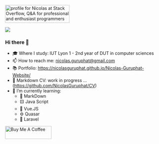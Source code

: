 <a href="https://stackoverflow.com/users/19390218/nicolas"><img src="https://stackoverflow.com/users/flair/19390218.png" width="208" height="58" alt="profile for Nicolas at Stack Overflow, Q&amp;A for professional and enthusiast programmers" title="profile for Nicolas at Stack Overflow, Q&amp;A for professional and enthusiast programmers"></a>

<img src="https://www.codewars.com/users/Nicolas%20Guruphat/badges/large">

### Hi there 👋
- 🎓 Where I study: IUT Lyon 1 - 2nd year of DUT in computer sciences  
- 📫 How to reach me: nicolas.guruphat@gmail.com
- 📚 Portfolio: https://nicolasguruphat.github.io/Nicolas-Guruphat-Website/
- 📃 Markdown CV: work in progress ... (https://github.com/NicolasGuruphat/CV)
- 🌱 I’m currently learning:  
   - 📑 MarkDown
   - 🟨 Java Script
   - 👀 Vue.JS
   - ⚙️ Quasar 
   - 🔴 Laravel

<a href="https://www.buymeacoffee.com/nicolasguruphat" target="_blank"><img src="https://cdn.buymeacoffee.com/buttons/v2/default-yellow.png" alt="Buy Me A Coffee" style="height: 42px !important;width: 150px !important;" ></a>
<!--
   - ➕ C++
   - ☁️ Cloud Computing
   - 🎵 Symfony 



**NicolasGuruphat/NicolasGuruphat** is a ✨ _special_ ✨ repository because its `README.md` (this file) appears on your GitHub profile.

Here are some ideas to get you started:

- 🔭 I’m currently working on ...
- 🌱 I’m currently learning ...
- 👯 I’m looking to collaborate on ...
- 🤔 I’m looking for help with ...
- 💬 Ask me about ...

- 😄 Pronouns: ...
- ⚡ Fun fact: ...
-->
